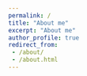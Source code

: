 ```yaml
---
permalink: /
title: "About me"
excerpt: "About me"
author_profile: true
redirect_from: 
 - /about/
 - /about.html
---
```

